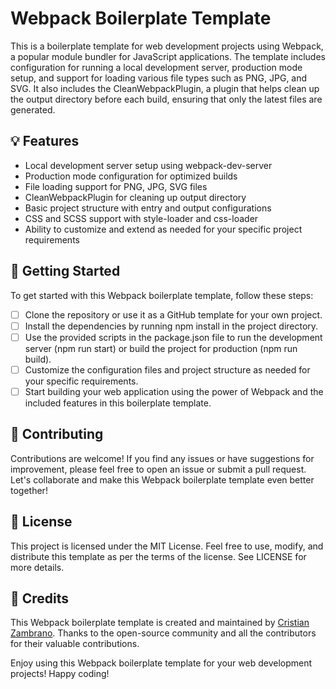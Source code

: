 # Webpack Boilerplate Template

This is a boilerplate template for web development projects using Webpack, a popular module bundler for JavaScript applications. The template includes configuration for running a local development server, production mode setup, and support for loading various file types such as PNG, JPG, and SVG. It also includes the CleanWebpackPlugin, a plugin that helps clean up the output directory before each build, ensuring that only the latest files are generated.

## 💡 Features
- Local development server setup using webpack-dev-server
- Production mode configuration for optimized builds
- File loading support for PNG, JPG, SVG files
- CleanWebpackPlugin for cleaning up output directory
- Basic project structure with entry and output configurations
- CSS and SCSS support with style-loader and css-loader
- Ability to customize and extend as needed for your specific project requirements

## 🚀 Getting Started

To get started with this Webpack boilerplate template, follow these steps:

- [ ] Clone the repository or use it as a GitHub template for your own project.
- [ ] Install the dependencies by running npm install in the project directory.
- [ ] Use the provided scripts in the package.json file to run the development server (npm run start) or build the project for production (npm run build).
- [ ] Customize the configuration files and project structure as needed for your specific requirements.
- [ ] Start building your web application using the power of Webpack and the included features in this boilerplate template.

## 🤝 Contributing

Contributions are welcome! If you find any issues or have suggestions for improvement, please feel free to open an issue or submit a pull request. Let's collaborate and make this Webpack boilerplate template even better together!

## 📄 License

This project is licensed under the MIT License. Feel free to use, modify, and distribute this template as per the terms of the license. See LICENSE for more details.

## 🙌 Credits

This Webpack boilerplate template is created and maintained by [Cristian Zambrano](https://github.com/zamcham). Thanks to the open-source community and all the contributors for their valuable contributions.

Enjoy using this Webpack boilerplate template for your web development projects! Happy coding!
